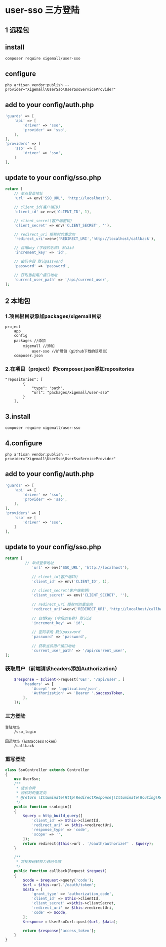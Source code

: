 # user-sso 三方登陆

## 1 远程包
## install
`composer require xigemall/user-sso`

## configure
`php artisan vendor:publish --provider="Xigemall\UserSso\UserSsoServiceProvider"`

## add to your config/auth.php
```php
'guards' => [
    'api' => [
        'driver' => 'sso',
        'provider' => 'sso',
    ],
],
'providers' => [
    'sso' => [
        'driver' => 'sso',
    ]
],
```

## update to your config/sso.php
```php
return [
    // 单点登录地址
    'url' => env('SSO_URL', 'http://localhost'),

    // client_id(客户端ID)
    'client_id' => env('CLIENT_ID', 1),

    // client_secret(客户端密钥)
    'client_secret' => env('CLIENT_SECRET', ''),

    // redirect_uri 授权时的重定向
    'redirect_uri'=>env('REDIRECT_URI','http://localhost/callback'),

    // 自增key (字段的名称) 默认id
    'increment_key' => 'id',

    // 密码字段 默认password
    'password' => 'password',

    // 获取当前用户接口地址
    'current_user_path' => '/api/current_user',   
];
```

## 2 本地包

### 1.项目根目录添加packages/xigemall目录
```$xslt
project 
    app
    config
    packages //添加
        xigemall //添加
            user-sso //扩展包（github下载的该项目）
    composer.json

```

### 2.在项目（project）的composer.json添加repositories

```$php
"repositories": [
        {
            "type": "path",
            "url": "packages/xigemall/user-sso"
        }
    ],

```

## 3.install
`composer require xigemall/user-sso`

## 4.configure
`php artisan vendor:publish --provider="Xigemall\UserSso\UserSsoServiceProvider"`

## add to your config/auth.php
```php
'guards' => [
    'api' => [
        'driver' => 'sso',
        'provider' => 'sso',
    ],
],
'providers' => [
    'sso' => [
        'driver' => 'sso',
    ]
],
```

## update to your config/sso.php
```php
return [
         // 单点登录地址
            'url' => env('SSO_URL', 'http://localhost'),
        
            // client_id(客户端ID)
            'client_id' => env('CLIENT_ID', 1),
        
            // client_secret(客户端密钥)
            'client_secret' => env('CLIENT_SECRET', ''),
        
            // redirect_uri 授权时的重定向
            'redirect_uri'=>env('REDIRECT_URI','http://localhost/callback'),
        
            // 自增key (字段的名称) 默认id
            'increment_key' => 'id',
        
            // 密码字段 默认password
            'password' => 'password',
        
            // 获取当前用户接口地址
            'current_user_path' => '/api/current_user',
];
```

### 获取用户（前端请求headers添加Authorization）

```php
    $response = $client->request('GET', '/api/user', [
        'headers' => [
            'Accept' => 'application/json',
            'Authorization' => 'Bearer '.$accessToken,
        ],
    ]);

```

### 三方登陆

```angular2html
登陆地址
    /sso_login

回调地址（获取accessToken）
    /callback
```

### 重写登陆
```php
class SsoController extends Controller
{
    use UserSso;
    /**
     * 请求令牌
     * 授权时的重定向
     * @return \Illuminate\Http\RedirectResponse|\Illuminate\Routing\Redirector
     */
    public function ssoLogin()
    {
        $query = http_build_query([
            'client_id' => $this->clientId,
            'redirect_uri' => $this->redirectUri,
            'response_type' => 'code',
            'scope' => '',
        ]);
        return redirect($this->url . '/oauth/authorize?' . $query);
    }

    /**
     * 将授权码转换为访问令牌
     */
    public function callback(Request $request)
    {
        $code = $request->query('code');
        $url = $this->url.'/oauth/token';
        $data = [
            'grant_type' => 'authorization_code',
            'client_id' => $this->clientId,
            'client_secret' =>$this->clientSecret,
            'redirect_uri' => $this->redirectUri,
            'code' => $code,
        ];
        $response = UserSsoCurl::post($url, $data);

        return $response['access_token'];
    }
}
```